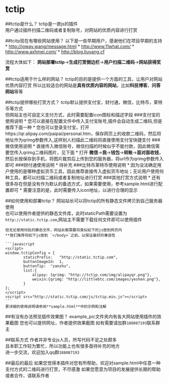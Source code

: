 tctip
========

##tctip是什么？
tctip是一款js的插件  
用户通过插件扫描二维码或者复制账号，对网站的优质内容进行打赏  

##tcitp现在有哪些网站使用？
以下是一些早期用户，感谢他们在项目早期的支持
	* http://joway.wang/message.html
	* http://www.11what.com/
	* http://www.axhmei.com/
	* http://blog.liuyang.cf

流程大体如下：
**网站部署tctip**->**生成打赏侧边栏**->**用户扫描二维码**->**网站获得奖赏**

##tctip适用于什么样的网站？
tctip的目的是提供一个方面的工具，让用户对网站优质内容打赏
所以比较适合的网站是**具有优质内容的网站**，比如**科技博客**，**问答网站**等等

##tctip提供哪些打赏方式？
	tctip默认提供支付宝，财付通，微信，比特币，莱特币等方式  
	但网站主也可自定义支付方式，此时需要配置icon图标和描述字段
###支付宝的使用说明
	* 您可以直接在配置文件中传入支付宝账号,插件会自动生成二维码,但是推荐下面一种
	* 您也可以登录支付宝，打开https://qr.alipay.com/paipai/personal.htm，保存网页上的收款二维码，然后将地址作为qrimg参数传入,这样别人扫描此二维码将直接使用支付宝快捷支付
###微信使用说明
	* 直接传入微信账号，微信扫描的时候似乎不能付款，因此微信需要您传入qrimg二维码图片，见下面
	* 打开 **微信**->**我**->**钱包**->**转账**->**面对面收钱**，然后长按保存到手机，将图片裁剪后上传到您的服务器，将url作为qrimg参数传入即可
###财付通使用说明
	* 待补充
###比特币莱特币使用说明
	* 因为没法确定用户使用的是哪种虚拟货币工具，因此推荐直接传入虚拟货币地址；无论用户使用何种工具，都可以扫描二维码或者复制地址进行打赏
###其他打赏方式说明
	* 还有很多存在但是没有作为默认的备选方式，如果需要使用，参考sample.html进行配置即可
	* 需要注意的是，此时需要传入icon地址，以进行合理的显示


##如何使用和部署tctip？
	网站站长可以将tctip的所有静态文件拷贝到自己服务器使用  
	也可以使用作者提供的静态文件库，此时staticPath需要设置为`http://static.tctip.com`,网站主不需要下载任何文件即可以使用插件  

	但无论使用何处的静态文件，网站长都需要将类似如下的js放到网页内
	**我们推荐将如下js放到 `</body>`之前，以保证最好的兼容性

	```javascript
	<script>
	window.tctipConfig = {
			staticPrefix:   "http://static.tctip.com",
			buttonImageId:  1,
			buttonTip:	"zanzhu",
			list:{
		 		alipay: {qrimg: "http://tctip.com/img/alipayqr.png"},
		 		weixin:{qrimg: "http://littlebtc.com/images/yeshen.png"},
			}
	};
	</script>
	<script src="http://static.tctip.com/js/tctip.min.js"></script>
	```
	更详细的使用说明请参阅**sample.html**中的示例和注解

##有没有办法预览插件效果图？
example_pic文件夹内有各大网站使用插件的效果截图
您也可以提供网址，作者提供效果截图
如有需要请加群`188087193`联系群主

##联系方式
作者并非专业js人员，所写代码不足之处颇多  
且本职工作较为繁忙，所以功能上也有很多亟待补充的地方  
进一步交流，欢迎加入qq群`188087193`

##最后的最后
	如果您觉得本插件对您有所帮助，欢迎对sample.html中任意一种支付方式的二维码进行打赏，不尽感激
	如果您愿意为项目的发展提供长期的帮助或者合作，请联系作者
